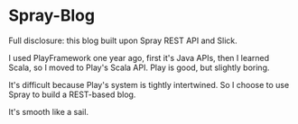 Spray-Blog
==========

Full disclosure: this blog built upon Spray REST API and Slick.

I used PlayFramework one year ago, first it's Java APIs, then I learned Scala, so I moved to Play's Scala API. Play is good, but slightly boring.

It's difficult because Play's system is tightly intertwined. So I choose to use Spray to build a REST-based blog.

It's smooth like a sail.
